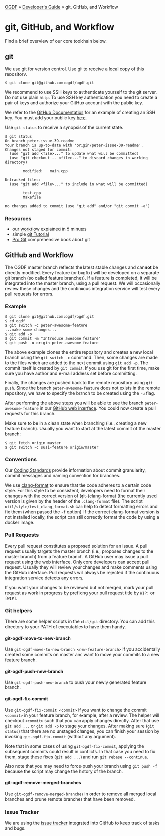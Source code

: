 [OGDF](../README.md) » [Developer's Guide](dev-guide.md) » git, GitHub, and Workflow

# git, GitHub, and Workflow

Find a brief overview of our core toolchain below.

## git

We use git for version control.
Use git to receive a local copy of this repository.

```
$ git clone git@github.com:ogdf/ogdf.git
```

We recommend to use SSH keys to authenticate yourself to the git server.
Do not use plain `http`.
To use SSH key authentication you need to create a pair of keys and authorize your GitHub account with the public key.

We refer to the
[GitHub Documentation](https://docs.github.com/en/authentication/connecting-to-github-with-ssh/adding-a-new-ssh-key-to-your-github-account)
for an example of creating an SSH key.
You must add your public key [here](https://github.com/settings/keys).


Use `git status` to receive a synopsis of the current state.
```
$ git status
On branch peter-issue-39-readme
Your branch is up-to-date with 'origin/peter-issue-39-readme'.
Changes not staged for commit:
  (use "git add <file>..." to update what will be committed)
  (use "git checkout -- <file>..." to discard changes in working directory)

        modified:   main.cpp

Untracked files:
  (use "git add <file>..." to include in what will be committed)

        test.cpp
        Makefile

no changes added to commit (use "git add" and/or "git commit -a")
```

### Resources

* our [workflow](https://guides.github.com/introduction/flow/) explained in 5 minutes
* simple [git Tutorial](https://www.atlassian.com/git/tutorials/)
* [Pro Git](http://git-scm.com/book/en/v1) comprehensive book about git

## GitHub and Workflow

The OGDF master branch reflects the latest stable changes and can​**not** be directly modified.
Every feature (or bugfix) will be developed on a separate git branch (so called feature branches).
If a feature is completed, it will be integrated into the master branch, using a pull request.
We will occasionally review these changes and the continuous integration service will test every pull requests for errors.

### Example

```
$ git clone git@github.com:ogdf/ogdf.git
$ cd ogdf
$ git switch -c peter-awesome-feature
...make some changes...
$ git add -p
$ git commit -m "Introduce awesome feature"
$ git push -u origin peter-awesome-feature
```

The above example clones the entire repository and
creates a new local branch using the `git switch -c` command.
Then, some changes are made to the files which are added to the next commit using `git add -p`.
The commit itself is created by `git commit`.
If you use git for the first time, make sure you have author and e-mail address set before committing.

Finally, the changes are pushed back to the remote repository using `git push`.
Since the branch `peter-awesome-feature` does not exists in the remote repository, we have to
specify the branch to be created using the `-u` flag.

After performing the above steps you will be able to see the branch
`peter-awesome-feature` in our
[GitHub web interface](https://github.com/ogdf/ogdf/pulls).
You could now create a pull requests for this branch.

Make sure to be in a clean state when branching (i.e., creating a new feature branch).
Usually you want to start at the latest commit of the master branch:
```
$ git fetch origin master
$ git switch -c susi-feature origin/master
```

### Conventions

Our [Coding Standards](standards.md#version-control) provide information
about commit granularity, commit messages and naming convention for branches.

We use [clang-format](https://clang.llvm.org/docs/ClangFormat.html) to ensure
that the code adheres to a certain code style.
For this style to be consistent, developers need to format their changes with
the correct version of (git-)clang-format (the currently used version is given
by the header of the `.clang-format` file).
The script `util/style/test_clang_format.sh` can help to detect formatting
errors and fix them (when passed the `-f` option). If the correct clang-format
version is not installed locally, the script can still correctly format the code
by using a docker image.

### Pull Requests

Every pull request constitutes a proposed solution for an issue. A pull request usually targets the master branch
(i.e., proposes changes to the master branch) from a feature branch.
A GitHub user may issue a pull request using the web interface.
Only core developers can accept pull request.
Usually they will review your changes and make comments using the GitHub interface.
Pull requests will always be rejected if the continuous integration service detects any errors.

If you want your changes to be reviewed but not merged, mark your pull request as work in progress
by prefixing your pull request title by  `WIP:` or `[WIP]`.

### Git helpers

There are some helper scripts in the `util/git` directory.
You can add this directory to your PATH of executables to have them handy.

#### git-ogdf-move-to-new-branch

Use `git-ogdf-move-to-new-branch <new-feature-branch>` if you accidentally
created some commits on master and want to move your commits to a new feature branch.

#### git-ogdf-push-new-branch

Use `git-ogdf-push-new-branch` to push your newly generated feature branch.

#### git-ogdf-fix-commit

Use `git-ogdf-fix-commit <commit>` if you want to change the commit `<commit>`
in your feature branch, for example, after a review. The helper will checkout
`<commit>` such that you can apply changes directly. After that use `git add ...`
or `git add -p` to stage your changes. After making sure (`git status`) that there
are no unstaged changes, you can finish your session by invoking
`git-ogdf-fix-commit` (without any argument).

Note that in some cases of using `git-ogdf-fix-commit`, applying the subsequent
commits could result in conflicts. In that case you need to fix them, stage these
fixes (`git add ...`) and run `git rebase --continue`.

Also note that you may need to force-push your branch using `git push -f`
because the script may change the history of the branch.

#### git-ogdf-remove-merged-branches

Use `git-ogdf-remove-merged-branches` in order to remove all merged local
branches and prune remote branches that have been removed.

### Issue Tracker

We are using the [issue tracker](https://github.com/ogdf/ogdf/issues) integrated into GitHub to keep track of tasks and bugs.
